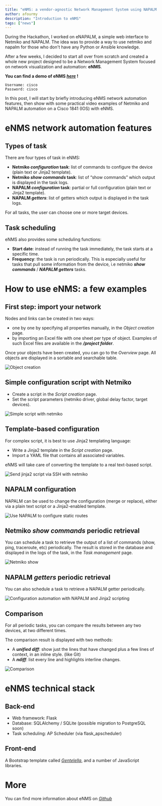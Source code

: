 ```yaml
---
title: "eNMS: a vendor-agnostic Network Management System using NAPALM for network automation"
author: afourmy
description: "Introduction to eNMS"
tags: ["news"]
---
```


During the Hackathon, I worked on eNAPALM, a simple web interface to Netmiko and NAPALM. 
The idea was to provide a way to use netmiko and napalm for those who don't have any Python or Ansible knowledge.

After a few weeks, I decided to start all over from scratch and created a whole new project designed to be a Network Management System focused on network visualization and automation: **eNMS**.

**You can find a demo of eNMS _[here](http://afourmy.pythonanywhere.com/)_ !**
```
Username: cisco
Password: cisco
```

In this post, I will start by briefly introducing eNMS network automation features, then show with some practical video examples of Netmiko and NAPALM automation on a Cisco 1841 (IOS) with eNMS.

# eNMS network automation features

## Types of task

There are four types of task in eNMS:
- **Netmiko _configuration_ task**: list of commands to configure the device (plain text or Jinja2 template).
- **Netmiko _show commands_ task**: list of “show commands” which output is displayed in the task logs.
- **NAPALM _configuration_ task**: partial or full configuration (plain text or Jinja2 template).
- **NAPALM _getters_**: list of getters which output is displayed in the task logs.

For all tasks, the user can choose one or more target devices.

## Task scheduling

eNMS also provides some scheduling functions:
- **Start date**: instead of running the task immediately, the task starts at a specific time.
- **Frequency**: the task is run periodically. This is especially useful for tasks that pull some information from the device, i.e netmiko **_show commands_** / **_NAPALM getters_** tasks.

# How to use eNMS: a few examples

## First step: import your network

Nodes and links can be created in two ways: 
- one by one by specifying all properties manually, in the _Object creation_ page.
- by importing an Excel file with one sheet per type of object.
Examples of such Excel files are available in the **_/project folder_**.

Once your objects have been created, you can go to the _Overview_ page. All objects are displayed in a sortable and searchable table.

![Object creation](https://github.com/afourmy/storage/raw/master/napalm_article/object_creation.gif)

## Simple configuration script with Netmiko

- Create a script in the _Script creation_ page.
- Set the script parameters (netmiko driver, global delay factor, target devices).

![Simple script with netmiko](https://github.com/afourmy/storage/raw/master/napalm_article/netmiko_simple.gif)

## Template-based configuration

For complex script, it is best to use Jinja2 templating language:
- Write a Jinja2 template in the _Script creation_ page.
- Import a YAML file that contains all associated variables.

eNMS will take care of converting the template to a real text-based script.

![Send jinja2 script via SSH with netmiko](https://github.com/afourmy/storage/raw/master/napalm_article/netmiko_j2.gif)

## NAPALM configuration

NAPALM can be used to change the configuration (merge or replace), either via a plain text script or a Jinja2-enabled template.

![Use NAPALM to configure static routes](https://github.com/afourmy/storage/raw/master/napalm_article/napalm_config.gif)

## Netmiko _show commands_ periodic retrieval

You can schedule a task to retrieve the output of a list of commands (show, ping, traceroute, etc) periodically. The result is stored in the database and displayed in the logs of the task, in the _Task management_ page.

![Netmiko show](https://github.com/afourmy/storage/raw/master/napalm_article/netmiko_show.gif)

## NAPALM _getters_ periodic retrieval

You can also schedule a task to retrieve a NAPALM getter periodically.

![Configuration automation with NAPALM and Jinja2 scripting](https://github.com/afourmy/storage/raw/master/napalm_article/napalm_getters.gif)

## Comparison

For all periodic tasks, you can compare the results between any two devices, at two different times.

The comparison result is displayed with two methods:
- A **_unified diff_**: show just the lines that have changed plus a few lines of context, in an inline style. (like Git)
- A **_ndiff_**: list every line and highlights interline changes.

![Comparison](https://github.com/afourmy/storage/raw/master/napalm_article/comparison.gif)

# eNMS technical stack

## Back-end

- Web framework: Flask
- Database: SQLAlchemy / SQLite (possible migration to PostgreSQL soon)
- Task scheduling: AP Scheduler (via flask_apscheduler)

## Front-end

A Bootstrap template called _[Gentelella](https://github.com/puikinsh/gentelella)_, and a number of JavaScript libraries.

# More

You can find more information about eNMS on _[Github](https://github.com/afourmy/eNMS)_